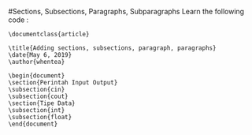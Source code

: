 #Sections, Subsections, Paragraphs, Subparagraphs
Learn the following code :
```
\documentclass{article}

\title{Adding sections, subsections, paragraph, paragraphs}
\date{May 6, 2019}
\author{whentea}

\begin{document}
\section{Perintah Input Output}
\subsection{cin}
\subsection{cout}
\section{Tipe Data}
\subsection{int}
\subsection{float}
\end{document}
```